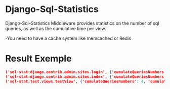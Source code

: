 # Django-Sql-Statistics

Django-Sql-Statistics Middleware provides statistics on the number of sql queries, 
as well as the cumulative time per view.

-You need to have a cache system like memcached or Redis

# Result Exemple
```json
('sql-stat:django.contrib.admin.sites.login', {'cumulateQueriesNumbers': 0, 'cumulateTime': 0, 'lastQueriesNumbers': 0, 'lastTimeQueries': 0}),
('sql-stat:django.contrib.admin.sites.index', {'cumulateQueriesNumbers': 0, 'cumulateTime': 0, 'lastQueriesNumbers': 0, 'lastTimeQueries': 0})
('sql-stat:test.views.testView', {'cumulateQueriesNumbers': 4, 'cumulateTime': 0.008, 'lastQueriesNumbers': 1, 'lastTimeQueries': 0.002})
```